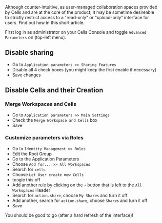 Although counter-intuitive, as user-managed collaboration spaces provided by Cells and are at the core of the product, it may be sometime desireable to strictly restrict access to a "read-only" or "upload-only" interface for users. Find out how in this short article.  

First log in as administrator on your Cells Console and toggle `Advanced Parameters` on (top-left menu).

## Disable sharing

- Go to `Application parameters >> Sharing Features`
- Disable all 4 check boxes (you might keep the first enable if necessary)
- Save changes

## Disable Cells and their Creation

### Merge Workspaces and Cells

- Go to `Application parameters >> Main Settings`
- Check the `Merge Workspace and Cells` box
- Save

### Customize parameters via Roles

- Go to `Identity Management >> Roles`
- Edit the Root Group
- Go to the Application Parameters
- Choose `Add for... >> All Workspaces`
- Search for `cells`
- Choose `Let User create new Cells`
- toogle this off
- Add another rule by clicking on the `+` button that is left to the `All Workspaces` Header
- Search for `action.share`, choose `My Shares` and turn it off
- Add another, search for `action.share`, choose `Shares` and turn it off
- Save

You should be good to go (after a hard refresh of the interface)!

